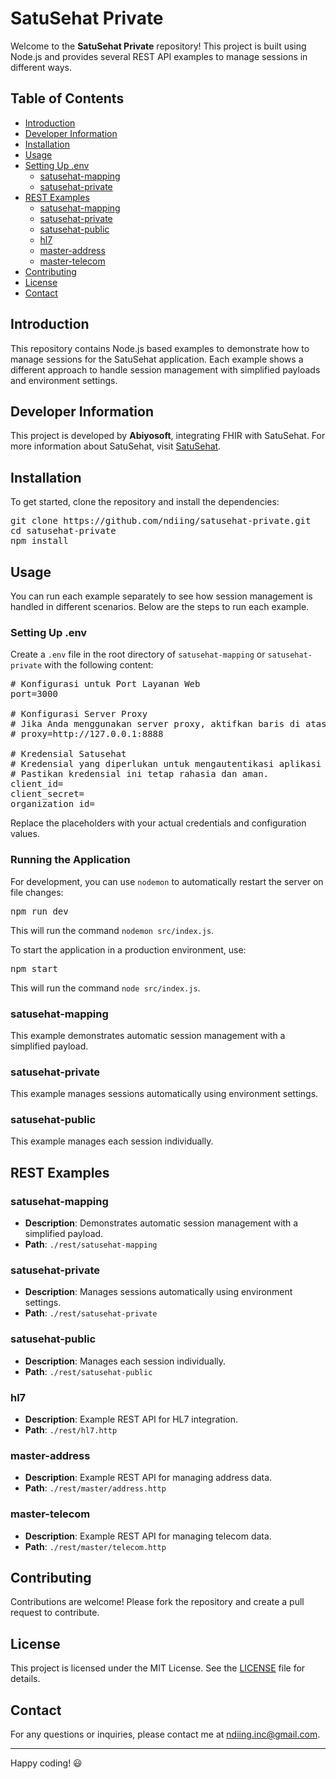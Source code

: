 # SatuSehat Private

Welcome to the **SatuSehat Private** repository! This project is built using Node.js and provides several REST API examples to manage sessions in different ways.

## Table of Contents

- [Introduction](#introduction)
- [Developer Information](#developer-information)
- [Installation](#installation)
- [Usage](#usage)
- [Setting Up .env](#setting-up-env)
  - [satusehat-mapping](#satusehat-mapping)
  - [satusehat-private](#satusehat-private)
- [REST Examples](#rest-examples)
  - [satusehat-mapping](#satusehat-mapping)
  - [satusehat-private](#satusehat-private)
  - [satusehat-public](#satusehat-public)
  - [hl7](#hl7)
  - [master-address](#master-address)
  - [master-telecom](#master-telecom)
- [Contributing](#contributing)
- [License](#license)
- [Contact](#contact)

## Introduction

This repository contains Node.js based examples to demonstrate how to manage sessions for the SatuSehat application. Each example shows a different approach to handle session management with simplified payloads and environment settings.

## Developer Information

This project is developed by **Abiyosoft**, integrating FHIR with SatuSehat. For more information about SatuSehat, visit [SatuSehat](https://satusehat.kemkes.go.id/).

## Installation

To get started, clone the repository and install the dependencies:

<pre>
git clone https://github.com/ndiing/satusehat-private.git
cd satusehat-private
npm install
</pre>

## Usage

You can run each example separately to see how session management is handled in different scenarios. Below are the steps to run each example.

### Setting Up .env

Create a `.env` file in the root directory of `satusehat-mapping` or `satusehat-private` with the following content:

<pre>
# Konfigurasi untuk Port Layanan Web
port=3000

# Konfigurasi Server Proxy
# Jika Anda menggunakan server proxy, aktifkan baris di atas dengan menghapus tanda pagar (#) di awal baris dan sesuaikan dengan alamat dan port server proxy Anda.
# proxy=http://127.0.0.1:8888

# Kredensial Satusehat
# Kredensial yang diperlukan untuk mengautentikasi aplikasi dengan Satusehat.
# Pastikan kredensial ini tetap rahasia dan aman.
client_id=
client_secret=
organization_id=
</pre>

Replace the placeholders with your actual credentials and configuration values.

### Running the Application

For development, you can use `nodemon` to automatically restart the server on file changes:

<pre>
npm run dev
</pre>

This will run the command `nodemon src/index.js`.

To start the application in a production environment, use:

<pre>
npm start
</pre>

This will run the command `node src/index.js`.

### satusehat-mapping

This example demonstrates automatic session management with a simplified payload.


### satusehat-private

This example manages sessions automatically using environment settings.


### satusehat-public

This example manages each session individually.


## REST Examples

### satusehat-mapping

- **Description**: Demonstrates automatic session management with a simplified payload.
- **Path**: `./rest/satusehat-mapping`

### satusehat-private

- **Description**: Manages sessions automatically using environment settings.
- **Path**: `./rest/satusehat-private`

### satusehat-public

- **Description**: Manages each session individually.
- **Path**: `./rest/satusehat-public`

### hl7

- **Description**: Example REST API for HL7 integration.
- **Path**: `./rest/hl7.http`

### master-address

- **Description**: Example REST API for managing address data.
- **Path**: `./rest/master/address.http`

### master-telecom

- **Description**: Example REST API for managing telecom data.
- **Path**: `./rest/master/telecom.http`

## Contributing

Contributions are welcome! Please fork the repository and create a pull request to contribute.

## License

This project is licensed under the MIT License. See the [LICENSE](LICENSE) file for details.

## Contact

For any questions or inquiries, please contact me at [ndiing.inc@gmail.com](mailto:ndiing.inc@gmail.com).

---

Happy coding! 😃
